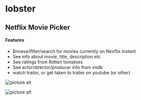 lobster
=======

Netflix Movie Picker
-

#### Features ####

* Browse/filter/search for movies currently on Nexflix instant
* See info about movie, title, description etc
* See ratings from Rotten tomatoes
* See actor/director/producer info from imdb
* watch trailor, or get taken to trailer on youtube (or other)


![picture alt](https://d13yacurqjgara.cloudfront.net/users/2790/screenshots/33747/shot_1278623356.png "lobster")

![picture alt](http://www.brightlightpictures.com/assets/images/portfolio/thethaw_header.jpg "Title is optional")

